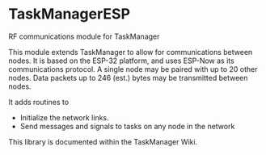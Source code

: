 # TaskManagerESP
RF communications module for TaskManager

This module extends TaskManager to allow for communications between nodes.  It is based on 
the ESP-32 platform, and uses ESP-Now as its communications protocol.  A single node may
be paired with up to 20 other nodes.  Data packets up to 246 (est.) bytes may be transmitted
between nodes.

It adds routines to
- Initialize the network links.
- Send messages and signals to tasks on any node in the network

This library is documented within the TaskManager Wiki.
